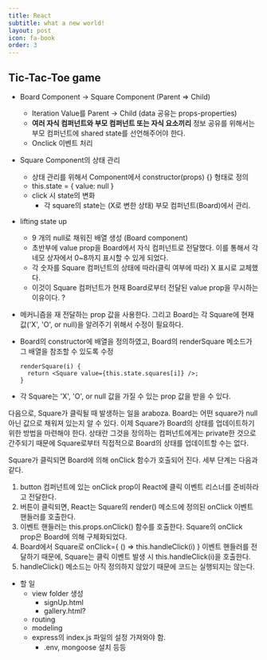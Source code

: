 ```yaml
---
title: React
subtitle: what a new world!
layout: post
icon: fa-book
order: 3
---
```



## Tic-Tac-Toe game

- Board Component -> Square Component (Parent => Child)
  - Iteration Value를 Parent -> Child (data 공유는 props-properties)
  - **여러 자식 컴퍼넌트와 부모 컴퍼넌트 또는 자식 요소끼리** 정보 공유를 위해서는 부모 컴퍼넌트에 shared state를 선언해주어야 한다.
  - Onclick 이벤트 처리

- Square Component의 상태 관리
  - 상태 관리를 위해서 Component에서 constructor(props) {} 형태로 정의
  - this.state = { value: null }
  - click 시 state의 변화
    - 각 square의 state는 (X로 변한 상태) 부모 컴퍼넌트(Board)에서 관리.

- lifting state up
  - 9 개의 null로 채워진 배열 생성 (Board component)
  - 초반부에 value prop을 Board에서 자식 컴퍼넌트로 전달했다. 이를 통해서 각 네모 상자에서 0~8까지 표시할 수 있게 되었다.
  - 각 숫자를 Square 컴퍼넌트의 상태에 따라(클릭 여부에 따라) X 표시로 교체했다.
  - 이것이 Square 컴퍼넌트가 현재 Board로부터 전달된 value prop을 무시하는 이유이다. ?
- 메커니즘을 재 전달하는 prop 값을 사용한다. 그리고 Board는 각 Square에 현재 값('X', 'O', or null)을 알려주기 위해서 수정이 필요하다.
- Board의 constructor에 배열을 정의하였고, Board의 renderSquare 메소드가 그 배열을 참조할 수 있도록 수정

  ```
  renderSquare(i) {
    return <Square value={this.state.squares[i]} />;
  }
  ```

- 각 Square는 'X', 'O', or null 값을 가질 수 있는 prop 값을 받을 수 있다.

다음으로, Square가 클릭될 때 발생하는 일을 araboza.
Board는 어떤 square가 null 아닌 값으로 채워져 있는지 알 수 있다.
이제 Square가 Board의 상태를 업데이트하기 위한 방법을 마련해야 한다.
상태란 그것을 정의하는 컴퍼넌트에게는 private한 것으로 간주되기 때문에 Square로부터 직접적으로 Board의 상태를 업데이트할 수는 없다.

Square가 클릭되면 Board에 의해 onClick 함수가 호출되어 진다.
세부 단계는 다음과 같다.

1. button 컴퍼넌트에 있는 onClick prop이 React에 클릭 이벤트 리스너를 준비하라고 전달한다.
2. 버튼이 클릭되면, React는 Square의 render() 메소드에 정의된 onClick 이벤트 핸들러를 호출한다.
3. 이벤트 핸들러는 this.props.onClick() 함수를 호출한다. Square의 onClick prop은 Board에 의해 구체화되었다.
4. Board에서 Square로 onClick={ () => this.handleClick(i) } 이벤트 핸들러를 전달하기 때문에, Square는 클릭 이벤트 발생 시 this.handleClick(i)을 호출한다.
5. handleClick() 메소드는 아직 정의하지 않았기 때문에 코드는 실행되지는 않는다.

- 할 일
  - view folder 생성
    - signUp.html
    - gallery.html?
  - routing
  - modeling
  - express의 index.js 파일의 설정 가져와야 함.
    - .env, mongoose 설치 등등
